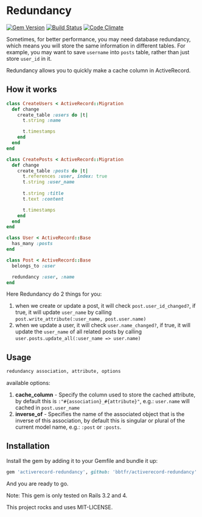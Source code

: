 Redundancy
==========

[![Gem Version](https://fury-badge.herokuapp.com/rb/activerecord-redundancy.png)](http://badge.fury.io/rb/activerecord-redundancy)
[![Build Status](https://api.travis-ci.org/bbtfr/activerecord-redundancy.png?branch=master)](http://travis-ci.org/bbtfr/activerecord-redundancy)
[![Code Climate](https://codeclimate.com/github/bbtfr/activerecord-redundancy.png)](https://codeclimate.com/github/bbtfr/activerecord-redundancy)

Sometimes, for better performance, you may need database redundancy, which means you will store the same information in different tables. For example, you may want to save `username` into `posts` table, rather than just store `user_id` in it.

Redundancy allows you to quickly make a cache column in ActiveRecord.

How it works
------------

```ruby
class CreateUsers < ActiveRecord::Migration
  def change
    create_table :users do |t|
      t.string :name

      t.timestamps
    end
  end
end

class CreatePosts < ActiveRecord::Migration
  def change
    create_table :posts do |t|
      t.references :user, index: true
      t.string :user_name
      
      t.string :title
      t.text :content

      t.timestamps
    end
  end
end

class User < ActiveRecord::Base
  has_many :posts
end

class Post < ActiveRecord::Base
  belongs_to :user

  redundancy :user, :name
end
```

Here Redundancy do 2 things for you:

1. when we create or update a post, it will check `post.user_id_changed?`, if true, it will update `user_name` by calling `post.write_attribute(:user_name, post.user.name)`
2. when we update a user, it will check `user.name_changed?`, if true, it will update the `user_name` of all related posts by calling `user.posts.update_all(:user_name => user.name)`


Usage
-----

```ruby
redundancy association, attribute, options
```

available options:

1. __cache_column__ - Specify the column used to store the cached attribute, by default this is `:"#{association}_#{attribute}"`, e.g.: `user.name` will cached in `post.user_name`
2. __inverse_of__ - Specifies the name of the associated object that is the inverse of this association, by default this is singular or plural of the current model name, e.g.: `:post` or `:posts`.

Installation
------------

Install the gem by adding it to your Gemfile and bundle it up:

```ruby
gem 'activerecord-redundancy', github: 'bbtfr/activerecord-redundancy'
```

And you are ready to go.

Note: This gem is only tested on Rails 3.2 and 4.

This project rocks and uses MIT-LICENSE.